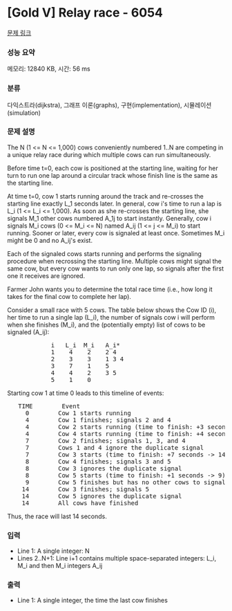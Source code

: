 # [Gold V] Relay race - 6054 

[문제 링크](https://www.acmicpc.net/problem/6054) 

### 성능 요약

메모리: 12840 KB, 시간: 56 ms

### 분류

다익스트라(dijkstra), 그래프 이론(graphs), 구현(implementation), 시뮬레이션(simulation)

### 문제 설명

<p>The N (1 <= N <= 1,000) cows conveniently numbered 1..N are competing in a unique relay race during which multiple cows can run simultaneously.</p>

<p>Before time t=0, each cow is positioned at the starting line, waiting for her turn to run one lap around a circular track whose finish line is the same as the starting line.</p>

<p>At time t=0, cow 1 starts running around the track and re-crosses the starting line exactly L_1 seconds later. In general, cow i's time to run a lap is L_i (1 <= L_i <= 1,000). As soon as she re-crosses the starting line, she signals M_1 other cows numbered A_1j to start instantly. Generally, cow i signals M_i cows (0 <= M_i <= N) named A_ij (1 <= j <= M_i) to start running. Sooner or later, every cow is signaled at least once. Sometimes M_i might be 0 and no A_ij's exist.</p>

<p>Each of the signaled cows starts running and performs the signaling procedure when recrossing the starting line. Multiple cows might signal the same cow, but every cow wants to run only one lap, so signals after the first one it receives are ignored.</p>

<p>Farmer John wants you to determine the total race time (i.e., how long it takes for the final cow to complete her lap).</p>

<p>Consider a small race with 5 cows. The table below shows the Cow ID (i), her time to run a single lap (L_i), the number of signals cow i will perform when she finishes (M_i), and the (potentially empty) list of cows to be signaled (A_ij):</p>

<pre>            i   L_i  M_i   A_i*
            1    4    2    2 4
            2    3    3    1 3 4
            3    7    1    5
            4    4    2    3 5
            5    1    0</pre>

<p>Starting cow 1 at time 0 leads to this timeline of events:</p>

<pre>   TIME        Event
     0        Cow 1 starts running
     4        Cow 1 finishes; signals 2 and 4
     4        Cow 2 starts running (time to finish: +3 seconds -> 7)
     4        Cow 4 starts running (time to finish: +4 seconds -> 8)
     7        Cow 2 finishes; signals 1, 3, and 4
     7        Cows 1 and 4 ignore the duplicate signal
     7        Cow 3 starts (time to finish: +7 seconds -> 14)
     8        Cow 4 finishes; signals 3 and 5
     8        Cow 3 ignores the duplicate signal
     8        Cow 5 starts (time to finish: +1 seconds -> 9)
     9        Cow 5 finishes but has no other cows to signal
    14        Cow 3 finishes; signals 5
    14        Cow 5 ignores the duplicate signal
    14        All cows have finished</pre>

<p>Thus, the race will last 14 seconds.</p>

### 입력 

 <ul>
	<li>Line 1: A single integer: N</li>
	<li>Lines 2..N+1: Line i+1 contains multiple space-separated integers: L_i, M_i and then M_i integers A_ij</li>
</ul>

<p> </p>

### 출력 

 <ul>
	<li>Line 1: A single integer, the time the last cow finishes</li>
</ul>

<p> </p>

